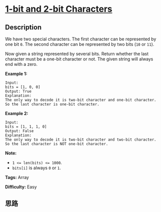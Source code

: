 # [1-bit and 2-bit Characters][title]

## Description

We have two special characters. The first character can be represented by one
bit `0`. The second character can be represented by two bits (`10` or `11`).

Now given a string represented by several bits. Return whether the last
character must be a one-bit character or not. The given string will always end
with a zero.

**Example 1:**  
            Input:     bits = [1, 0, 0]    Output: True    Explanation:     The only way to decode it is two-bit character and one-bit character. So the last character is one-bit character.    

**Example 2:**  
            Input:     bits = [1, 1, 1, 0]    Output: False    Explanation:     The only way to decode it is two-bit character and two-bit character. So the last character is NOT one-bit character.    

**Note:**

* `1 <= len(bits) <= 1000`.
* `bits[i]` is always `0` or `1`.


**Tags:** Array

**Difficulty:** Easy

## 思路

[title]: https://leetcode.com/problems/1-bit-and-2-bit-characters
